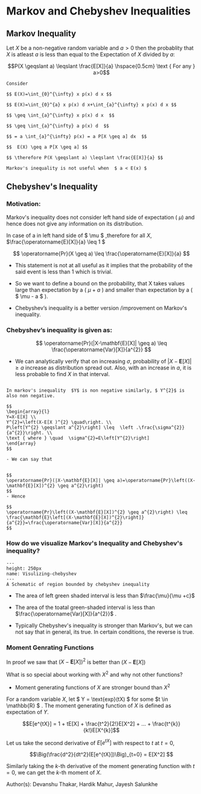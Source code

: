 # Markov and Chebyshev Inequalities

## Markov Inequality

Let $X$ be a non-negative random variable and $a>0$ then the probablity that $X$ is atleast $a$ is less than equal to the Expectation of $X$ divided by $a$:

$$P(X \geqslant a) \leqslant \frac{E[X]}{a} \hspace{0.5cm} \text { For any } a>0$$

````{prf:proof}
Consider

$$ E(X)=\int_{0}^{\infty} x p(x) d x $$

$$ E(X)=\int_{0}^{a} x p(x) d x+\int_{a}^{\infty} x p(x) d x $$

$$ \geq \int_{a}^{\infty} x p(x) d x  $$

$$ \geq \int_{a}^{\infty} a p(x) d  $$

$$ = a \int_{a}^{\infty} p(x) = a P[X \geq a] dx  $$

$$  E(X) \geq a P[X \geq a] $$

$$ \therefore P(X \geqslant a) \leqslant \frac{E[X]}{a} $$

````

```{tip}
Markov's inequality is not useful when  $ a < E(x) $
```

## Chebyshev's Inequality

### Motivation:
Markov's inequality does not consider left hand side of expectation ( $\mu$)  and hence does not give any information on its distribution.


In case of a in left hand side of  $ \mu $ ,therefore for all $X$,   $\frac{\operatorname{E}[X]}{a} \leq 1 $


$$
\operatorname{Pr}(X \geq a) \leq \frac{\operatorname{E}[X]}{a}
$$

- This statement is not at all useful as it implies that the probability of the said event is less than 1 which is trivial.

- So we want to define a bound on the probability, that X takes values large than expectation by a ( $\mu + a$ ) and smaller than expectation by a ( $ \mu - a $ ).

- Chebyshev’s inequality is a better version /improvement on Markov's inequality.

### Chebyshev’s inequality is given as:


$$
\operatorname{Pr}(|X-\mathbf{E}[X]| \geq a) \leq \frac{\operatorname{Var}[X]}{a^{2}}
$$
- We can analytically verify that on increasing $\sigma$, probability of $|X-\mathbf{E}[X]| \geq a$ increase as distribution spread out. Also, with an increase in $a$, it is less probable to find $X$ in that interval.

````{prf:proof}

In markov's inequality  $Y$ is non negative similarly, $ Y^{2}$ is also non negative.

$$
\begin{array}{l}
Y=X-E[X] \\
Y^{2}=\left(X-E[X )^{2} \quad\right. \\
P\left[Y^{2} \geqslant a^{2}\right] \leq  \left .\frac{\sigma^{2}}{a^{2}}\right. \\
\text { where } \quad  \sigma^{2}=E\left[Y^{2}\right]
\end{array}
$$

- We can say that


$$
\operatorname{Pr}(|X-\mathbf{E}[X]| \geq a)=\operatorname{Pr}\left((X-\mathbf{E}[X])^{2} \geq a^{2}\right)
$$
- Hence

$$
\operatorname{Pr}\left((X-\mathbf{E}[X])^{2} \geq a^{2}\right) \leq \frac{\mathbf{E}\left[(X-\mathbf{E}[X])^{2}\right]}{a^{2}}=\frac{\operatorname{Var}[X]}{a^{2}}
$$

````

### How do we visualize Markov's Inequality and Chebyshev's inequality?

```{figure} ../assets/2022_01_14_markov_chebyshev/VIsualizing_chebyshev's.png
---
height: 250px
name: Visulizing-chebyshev
---
A Schematic of region bounded by chebyshev inequality
```

- The area of left green shaded interval is less than $\frac{\mu}{\mu +c}$

- The area of the toatal green-shaded interval is less than $\frac{\operatorname{Var}[X]}{a^{2}}$ .

- Typically Chebyshev's inequality is stronger than Markov's, but we can not say that in general, its true. In certain conditions, the reverse is true.


### Moment Genrating Functions
In proof we saw that $(X-\mathbf{E}[X])^{2}$  is  better than $(X-\mathbf{E}[X])$

What is so special about working with $X^{2}$ and why not other functions?

- Moment generating functions of $X$ are stronger bound than $X^{2}$

For a random variable $X$, let $ Y = \text{exp}(tX) $ for some $t \in \mathbb{R} $ . The moment generating function of $X$ is defined as expectation of $Y$.

$$E[e^{tX}] = 1 + tE[X] + \frac{t^2}{2!}E[X^2] + ... + \frac{t^{k}}{k!}E[X^{k}]$$

Let us take the second derivative of $E[e^{tX}]$ with respect to $t$ at $t=0$,

$$\Big(\frac{d^2}{dt^2}(E[e^{tX}])\Big)_{t=0} = E[X^2] $$

Similarly taking the $k$-th derivative of the moment generating function with $t=0$, we can get the $k$-th moment of $X$.

<footer>
Author(s): Devanshu Thakar, Hardik Mahur, Jayesh Salunkhe
</footer>
